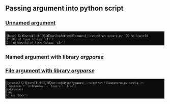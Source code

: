 
## Passing argument into python script

### [Unnamed argument](sysarg.py)
<img src="metadata/unnamed.png" width="500">

### Named argument with library _argparse_

### [File argument with library _argparse_](fileargparser.py)
<img src="metadata/fileargparse.png" width="500">